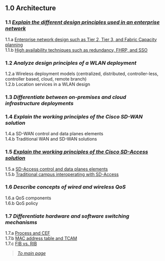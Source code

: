 ## 1.0 Architecture

### 1.1 *[Explain the different design principles used in an enterprise network](https://github.com/network-dluong/CCNP-ENCOR/blob/1.0-Architecture/1.1%20Explain%20the%20different%20design%20principles%20used%20in%20an%20enterprise%20network.md)*  
1.1.a [Enterprise network design such as Tier 2, Tier 3, and Fabric Capacity planning](https://github.com/network-dluong/CCNP-ENCOR/blob/1.0-Architecture/1.1.a%20Enterprise%20network%20design%20such%20as%20Tier%202%2C%20Tier%203%2C%20and%20Fabric%20Capacity%20planning.md)  
1.1.b [High availability techniques such as redundancy, FHRP, and SSO](https://github.com/network-dluong/CCNP-ENCOR/blob/1.0-Architecture/1.1.b%20High%20availability%20techniques%20such%20as%20redundancy%2C%20FHRP%2C%20and%20SSO.md)  


### 1.2 *Analyze design principles of a WLAN deployment*  
1.2.a Wireless deployment models (centralized, distributed, controller-less, controller based, cloud, remote branch)  
1.2.b Location services in a WLAN design  


### 1.3 *Differentiate between on-premises and cloud infrastructure deployments*  


### 1.4 *Explain the working principles of the Cisco SD-WAN solution*  
1.4.a SD-WAN control and data planes elements  
1.4.b Traditional WAN and SD-WAN solutions  


### 1.5 *[Explain the working principles of the Cisco SD-Access solution](https://github.com/network-dluong/CCNP-ENCOR/blob/1.0-Architecture/1.5%20Explain%20the%20working%20principles%20of%20the%20Cisco%20SD-Access%20solution.md)*  
1.5.a [SD-Access control and data planes elements](https://github.com/network-dluong/CCNP-ENCOR/blob/1.0-Architecture/1.5.a%20SD-Access%20control%20and%20data%20planes%20elements.md)  
1.5.b [Traditional campus interoperating with SD-Access](https://github.com/network-dluong/CCNP-ENCOR/blob/1.0-Architecture/1.5.b%20Traditional%20campus%20interoperating%20with%20SD-Access.md)  


### 1.6 *Describe concepts of wired and wireless QoS*  
1.6.a QoS components  
1.6.b QoS policy  


### 1.7 *Differentiate hardware and software switching mechanisms*  
1.7.a [Process and CEF](https://github.com/network-dluong/CCNP-ENCOR/blob/1.0-Architecture/1.7.a%20Process%20and%20CEF.md)  
1.7.b [MAC address table and TCAM](https://github.com/network-dluong/CCNP-ENCOR/blob/1.0-Architecture/1.7.b%20MAC%20address%20table%20and%20TCAM.md)  
1.7.c [FIB vs. RIB](https://github.com/network-dluong/CCNP-ENCOR/blob/1.0-Architecture/1.7.c%20FIB%20vs.%20RIB.md)  



> *[To main page](https://github.com/network-dluong/CCNP-ENCOR/tree/master)*
